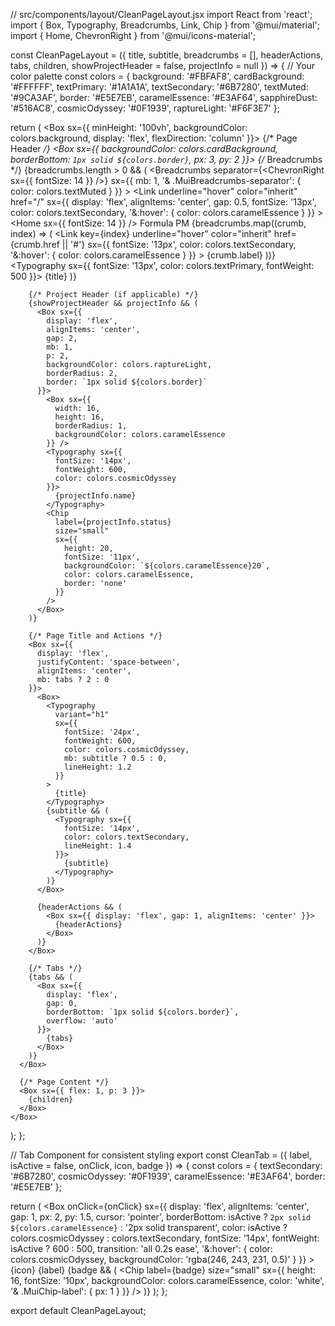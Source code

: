 // src/components/layout/CleanPageLayout.jsx
import React from 'react';
import { Box, Typography, Breadcrumbs, Link, Chip } from '@mui/material';
import { Home, ChevronRight } from '@mui/icons-material';

const CleanPageLayout = ({ 
  title, 
  subtitle, 
  breadcrumbs = [], 
  headerActions, 
  tabs,
  children,
  showProjectHeader = false,
  projectInfo = null
}) => {
  // Your color palette
  const colors = {
    background: '#FBFAF8',
    cardBackground: '#FFFFFF',
    textPrimary: '#1A1A1A',
    textSecondary: '#6B7280',
    textMuted: '#9CA3AF',
    border: '#E5E7EB',
    caramelEssence: '#E3AF64',
    sapphireDust: '#516AC8',
    cosmicOdyssey: '#0F1939',
    raptureLight: '#F6F3E7'
  };

  return (
    <Box sx={{ 
      minHeight: '100vh',
      backgroundColor: colors.background,
      display: 'flex',
      flexDirection: 'column'
    }}>
      {/* Page Header */}
      <Box sx={{ 
        backgroundColor: colors.cardBackground,
        borderBottom: `1px solid ${colors.border}`,
        px: 3,
        py: 2
      }}>
        {/* Breadcrumbs */}
        {breadcrumbs.length > 0 && (
          <Breadcrumbs 
            separator={<ChevronRight sx={{ fontSize: 14 }} />}
            sx={{ 
              mb: 1,
              '& .MuiBreadcrumbs-separator': {
                color: colors.textMuted
              }
            }}
          >
            <Link
              underline="hover"
              color="inherit"
              href="/"
              sx={{
                display: 'flex',
                alignItems: 'center',
                gap: 0.5,
                fontSize: '13px',
                color: colors.textSecondary,
                '&:hover': { color: colors.caramelEssence }
              }}
            >
              <Home sx={{ fontSize: 14 }} />
              Formula PM
            </Link>
            {breadcrumbs.map((crumb, index) => (
              <Link
                key={index}
                underline="hover"
                color="inherit"
                href={crumb.href || '#'}
                sx={{
                  fontSize: '13px',
                  color: colors.textSecondary,
                  '&:hover': { color: colors.caramelEssence }
                }}
              >
                {crumb.label}
              </Link>
            ))}
            <Typography sx={{ 
              fontSize: '13px', 
              color: colors.textPrimary,
              fontWeight: 500
            }}>
              {title}
            </Typography>
          </Breadcrumbs>
        )}

        {/* Project Header (if applicable) */}
        {showProjectHeader && projectInfo && (
          <Box sx={{ 
            display: 'flex', 
            alignItems: 'center', 
            gap: 2, 
            mb: 1,
            p: 2,
            backgroundColor: colors.raptureLight,
            borderRadius: 2,
            border: `1px solid ${colors.border}`
          }}>
            <Box sx={{
              width: 16,
              height: 16,
              borderRadius: 1,
              backgroundColor: colors.caramelEssence
            }} />
            <Typography sx={{ 
              fontSize: '14px', 
              fontWeight: 600,
              color: colors.cosmicOdyssey
            }}>
              {projectInfo.name}
            </Typography>
            <Chip
              label={projectInfo.status}
              size="small"
              sx={{
                height: 20,
                fontSize: '11px',
                backgroundColor: `${colors.caramelEssence}20`,
                color: colors.caramelEssence,
                border: 'none'
              }}
            />
          </Box>
        )}

        {/* Page Title and Actions */}
        <Box sx={{ 
          display: 'flex', 
          justifyContent: 'space-between', 
          alignItems: 'center',
          mb: tabs ? 2 : 0
        }}>
          <Box>
            <Typography 
              variant="h1" 
              sx={{ 
                fontSize: '24px',
                fontWeight: 600,
                color: colors.cosmicOdyssey,
                mb: subtitle ? 0.5 : 0,
                lineHeight: 1.2
              }}
            >
              {title}
            </Typography>
            {subtitle && (
              <Typography sx={{ 
                fontSize: '14px',
                color: colors.textSecondary,
                lineHeight: 1.4
              }}>
                {subtitle}
              </Typography>
            )}
          </Box>
          
          {headerActions && (
            <Box sx={{ display: 'flex', gap: 1, alignItems: 'center' }}>
              {headerActions}
            </Box>
          )}
        </Box>

        {/* Tabs */}
        {tabs && (
          <Box sx={{ 
            display: 'flex',
            gap: 0,
            borderBottom: `1px solid ${colors.border}`,
            overflow: 'auto'
          }}>
            {tabs}
          </Box>
        )}
      </Box>

      {/* Page Content */}
      <Box sx={{ flex: 1, p: 3 }}>
        {children}
      </Box>
    </Box>
  );
};

// Tab Component for consistent styling
export const CleanTab = ({ 
  label, 
  isActive = false, 
  onClick, 
  icon,
  badge
}) => {
  const colors = {
    textSecondary: '#6B7280',
    cosmicOdyssey: '#0F1939',
    caramelEssence: '#E3AF64',
    border: '#E5E7EB'
  };

  return (
    <Box
      onClick={onClick}
      sx={{
        display: 'flex',
        alignItems: 'center',
        gap: 1,
        px: 2,
        py: 1.5,
        cursor: 'pointer',
        borderBottom: isActive ? `2px solid ${colors.caramelEssence}` : '2px solid transparent',
        color: isActive ? colors.cosmicOdyssey : colors.textSecondary,
        fontSize: '14px',
        fontWeight: isActive ? 600 : 500,
        transition: 'all 0.2s ease',
        '&:hover': {
          color: colors.cosmicOdyssey,
          backgroundColor: 'rgba(246, 243, 231, 0.5)'
        }
      }}
    >
      {icon}
      {label}
      {badge && (
        <Chip
          label={badge}
          size="small"
          sx={{
            height: 16,
            fontSize: '10px',
            backgroundColor: colors.caramelEssence,
            color: 'white',
            '& .MuiChip-label': { px: 1 }
          }}
        />
      )}
    </Box>
  );
};

export default CleanPageLayout;